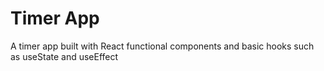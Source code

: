 # Timer App
A timer app built with React functional components and basic hooks such as useState and useEffect
